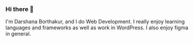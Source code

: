 ### Hi there 👋

I'm Darshana Borthakur, and I do Web Development. I really enjoy learning languages and frameworks as well as work in WordPress.
I also enjoy figma in general.

